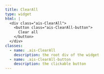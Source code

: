 ```yaml
---
title: ClearAll
type: widget
html: |
  <div class="ais-ClearAll">
    <button class="ais-ClearAll-button">
      Clear all
    </button>
  </div>
classes:
  - name: .ais-ClearAll
    description: the root div of the widget
  - name: .ais-ClearAll-button
    description: the clickable button
---
```

